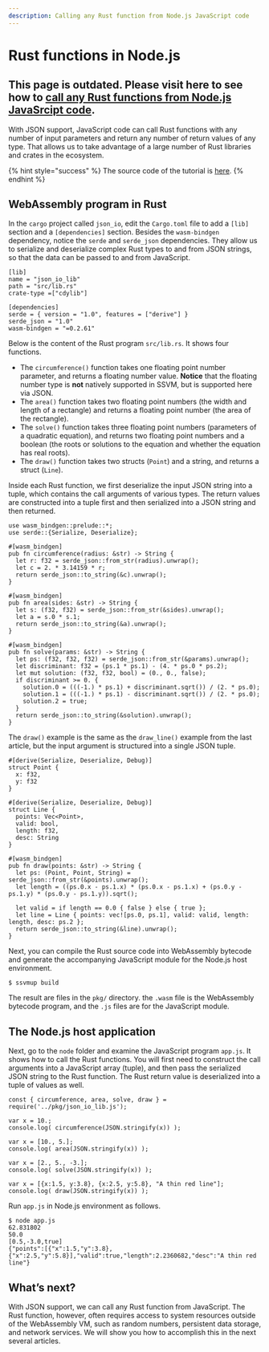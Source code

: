 ```yaml
---
description: Calling any Rust function from Node.js JavaScript code
---
```


# Rust functions in Node.js

## This page is outdated. Please visit here to see how to [call any Rust functions from Node.js JavaSrcipt code](https://www.secondstate.io/articles/rust-functions-in-nodejs/).  

With JSON support, JavaScript code can call Rust functions with any number of input parameters and return any number of return values of any type. That allows us to take advantage of a large number of Rust libraries and crates in the ecosystem.

{% hint style="success" %}
The source code of the tutorial is [here](https://github.com/second-state/wasm-learning/tree/master/nodejs/json_io).
{% endhint %}

## **WebAssembly program in Rust**

In the `cargo` project called `json_io`, edit the `Cargo.toml` file to add a `[lib]` section and a `[dependencies]` section. Besides the `wasm-bindgen` dependency, notice the `serde` and `serde_json` dependencies. They allow us to serialize and deserialize complex Rust types to and from JSON strings, so that the data can be passed to and from JavaScript.

```text
[lib]
name = "json_io_lib"
path = "src/lib.rs"
crate-type =["cdylib"]

[dependencies]
serde = { version = "1.0", features = ["derive"] }
serde_json = "1.0"
wasm-bindgen = "=0.2.61"
```

Below is the content of the Rust program `src/lib.rs`. It shows four functions.

* The `circumference()` function takes one floating point number parameter, and returns a floating number value. **Notice** that the floating number type is **not** natively supported in SSVM, but is supported here via JSON.
* The `area()` function takes two floating point numbers \(the width and length of a rectangle\) and returns a floating point number \(the area of the rectangle\).
* The `solve()` function takes three floating point numbers \(parameters of a quadratic equation\), and returns two floating point numbers and a boolean \(the roots or solutions to the equation and whether the equation has real roots\).
* The `draw()` function takes two structs \(`Point`\) and a string, and returns a struct \(`Line`\).

Inside each Rust function, we first deserialize the input JSON string into a tuple, which contains the call arguments of various types. The return values are constructed into a tuple first and then serialized into a JSON string and then returned.

```text
use wasm_bindgen::prelude::*;
use serde::{Serialize, Deserialize};

#[wasm_bindgen]
pub fn circumference(radius: &str) -> String {
  let r: f32 = serde_json::from_str(radius).unwrap();
  let c = 2. * 3.14159 * r;
  return serde_json::to_string(&c).unwrap();
}

#[wasm_bindgen]
pub fn area(sides: &str) -> String {
  let s: (f32, f32) = serde_json::from_str(&sides).unwrap();
  let a = s.0 * s.1;
  return serde_json::to_string(&a).unwrap();
}

#[wasm_bindgen]
pub fn solve(params: &str) -> String {
  let ps: (f32, f32, f32) = serde_json::from_str(&params).unwrap();
  let discriminant: f32 = (ps.1 * ps.1) - (4. * ps.0 * ps.2);
  let mut solution: (f32, f32, bool) = (0., 0., false);
  if discriminant >= 0. {
    solution.0 = (((-1.) * ps.1) + discriminant.sqrt()) / (2. * ps.0);
    solution.1 = (((-1.) * ps.1) - discriminant.sqrt()) / (2. * ps.0);
    solution.2 = true;
  }
  return serde_json::to_string(&solution).unwrap();
}
```

The `draw()` example is the same as the `draw_line()` example from the last article, but the input argument is structured into a single JSON tuple.

```text
#[derive(Serialize, Deserialize, Debug)]
struct Point {
  x: f32,
  y: f32
}

#[derive(Serialize, Deserialize, Debug)]
struct Line {
  points: Vec<Point>,
  valid: bool,
  length: f32,
  desc: String
}

#[wasm_bindgen]
pub fn draw(points: &str) -> String {
  let ps: (Point, Point, String) = serde_json::from_str(&points).unwrap();
  let length = ((ps.0.x - ps.1.x) * (ps.0.x - ps.1.x) + (ps.0.y - ps.1.y) * (ps.0.y - ps.1.y)).sqrt();

  let valid = if length == 0.0 { false } else { true };
  let line = Line { points: vec![ps.0, ps.1], valid: valid, length: length, desc: ps.2 };
  return serde_json::to_string(&line).unwrap();
}
```

Next, you can compile the Rust source code into WebAssembly bytecode and generate the accompanying JavaScript module for the Node.js host environment.

```text
$ ssvmup build
```

The result are files in the `pkg/` directory. the `.wasm` file is the WebAssembly bytecode program, and the `.js` files are for the JavaScript module.

## **The Node.js host application**

Next, go to the `node` folder and examine the JavaScript program `app.js`. It shows how to call the Rust functions. You will first need to construct the call arguments into a JavaScript array \(tuple\), and then pass the serialized JSON string to the Rust function. The Rust return value is deserialized into a tuple of values as well.

```text
const { circumference, area, solve, draw } = require('../pkg/json_io_lib.js');

var x = 10.;
console.log( circumference(JSON.stringify(x)) );

var x = [10., 5.];
console.log( area(JSON.stringify(x)) );

var x = [2., 5., -3.];
console.log( solve(JSON.stringify(x)) );

var x = [{x:1.5, y:3.8}, {x:2.5, y:5.8}, "A thin red line"];
console.log( draw(JSON.stringify(x)) );
```

Run `app.js` in Node.js environment as follows.

```text
$ node app.js
62.831802
50.0
[0.5,-3.0,true]
{"points":[{"x":1.5,"y":3.8},{"x":2.5,"y":5.8}],"valid":true,"length":2.2360682,"desc":"A thin red line"}
```

## **What’s next?**

With JSON support, we can call any Rust function from JavaScript. The Rust function, however, often requires access to system resources outside of the WebAssembly VM, such as random numbers, persistent data storage, and network services. We will show you how to accomplish this in the next several articles.


